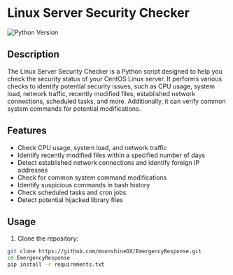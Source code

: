 # Linux Server Security Checker

![Python Version](https://img.shields.io/badge/Python-3.x-blue.svg)

## Description

The Linux Server Security Checker is a Python script designed to help you check the security status of your CentOS Linux server. It performs various checks to identify potential security issues, such as CPU usage, system load, network traffic, recently modified files, established network connections, scheduled tasks, and more. Additionally, it can verify common system commands for potential modifications.

## Features

- Check CPU usage, system load, and network traffic
- Identify recently modified files within a specified number of days
- Detect established network connections and identify foreign IP addresses
- Check for common system command modifications
- Identify suspicious commands in bash history
- Check scheduled tasks and cron jobs
- Detect potential hijacked library files

## Usage

1. Clone the repository:

```bash
git clone https://github.com/moonshineDX/EmergencyResponse.git
cd EmergencyResponse
pip install -r requirements.txt
